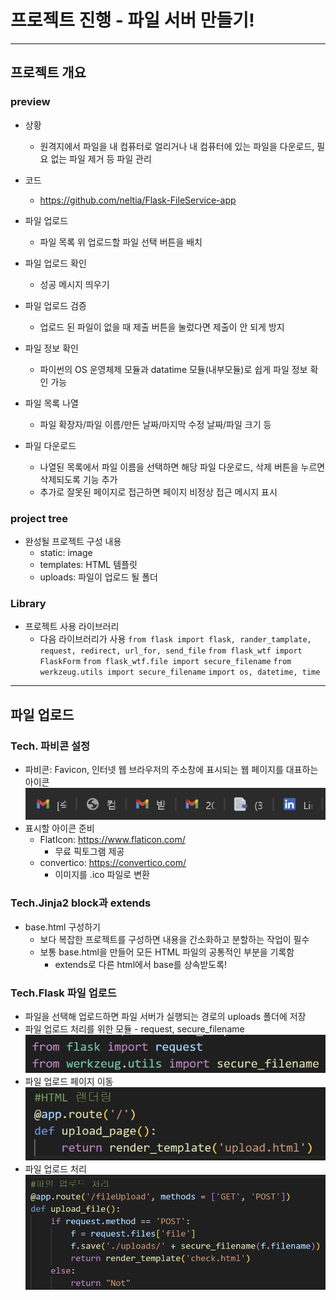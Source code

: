 # 프로젝트 진행 - 파일 서버 만들기!

---

## 프로젝트 개요

### preview

- 상황
  - 원격지에서 파일을 내 컴퓨터로 얼리거나 내 컴퓨터에 있는 파일을 다운로드, 필요 없는 파일 제거 등 파일 관리
- 코드

  - https://github.com/neltia/Flask-FileService-app

- 파일 업로드
  - 파일 목록 위 업로드할 파일 선택 버튼을 배치
- 파일 업로드 확인
  - 성공 메시지 띄우기
- 파일 업로드 검증
  - 업로드 된 파일이 없을 때 제출 버튼을 눌렀다면 제출이 안 되게 방지
- 파일 정보 확인
  - 파이썬의 OS 운영체제 모듈과 datatime 모듈(내부모듈)로 쉽게 파일 정보 확인 가능
- 파일 목록 나열
  - 파일 확장자/파일 이름/만든 날짜/마지막 수정 날짜/파일 크기 등
- 파일 다운로드
  - 나열된 목록에서 파일 이름을 선택하면 해당 파일 다운로드, 삭제 버튼을 누르면 삭제되도록 기능 추가
  - 추가로 잘못된 페이지로 접근하면 페이지 비정상 접근 메시지 표시

### project tree

- 완성될 프로젝트 구성 내용
  - static: image
  - templates: HTML 템플릿
  - uploads: 파일이 업로드 될 폴더

### Library

- 프로젝트 사용 라이브러리
  - 다음 라이브러리가 사용
    `from flask import flask, rander_tamplate, request, redirect, url_for, send_file`
    `from flask_wtf import FlaskForm`
    `from flask_wtf.file import secure_filename`
    `from werkzeug.utils import secure_filename`
    `import os, datetime, time`

---

## 파일 업로드

### Tech. 파비콘 설정

- 파비콘: Favicon, 인터넷 웹 브라우저의 주소창에 표시되는 웹 페이지를 대표하는 아이콘
  ![alt text](image_ch4/image.png)
- 표시할 아이콘 준비
  - FlatIcon: https://www.flaticon.com/
    - 무료 픽토그램 제공
  - convertico: https://convertico.com/
    - 이미지를 .ico 파일로 변환

### Tech.Jinja2 block과 extends

- base.html 구성하기
  - 보다 복잡한 프로젝트를 구성하면 내용을 간소화하고 분할하는 작업이 필수
  - 보통 base.html을 만들어 모든 HTML 파일의 공통적인 부분을 기록함
    - extends로 다른 html에서 base를 상속받도록!

### Tech.Flask 파일 업로드

- 파일을 선택해 업로드하면 파일 서버가 실행되는 경로의 uploads 폴더에 저장
- 파일 업로드 처리를 위한 모듈 - request, secure_filename
  ![alt text](image_ch4/image-1.png)
- 파일 업로드 페이지 이동
  ![alt text](image_ch4/image-2.png)
- 파일 업로드 처리
  ![alt text](image_ch4/image-3.png)
